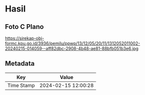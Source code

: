 # Hasil

## Foto C Plano

https://sirekap-obj-formc.kpu.go.id/3936/pemilu/ppwp/13/12/05/20/11/1312052011002-20240215-014059--aff82dbc-2908-4b48-ae81-88bfb051b3e6.jpg


## Metadata

| Key        | Value               |
| ---------- | ------------------- |
| Time Stamp | 2024-02-15 12:00:28 |



